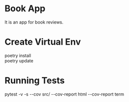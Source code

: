 # Book App
It is an app for book reviews.

# Create Virtual Env
poetry install  
poetry update

# Running Tests
pytest -v -s --cov src/ --cov-report html --cov-report term

